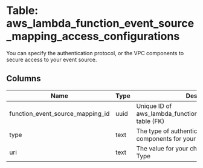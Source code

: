
# Table: aws_lambda_function_event_source_mapping_access_configurations
You can specify the authentication protocol, or the VPC components to secure access to your event source.
## Columns
| Name        | Type           | Description  |
| ------------- | ------------- | -----  |
|function_event_source_mapping_id|uuid|Unique ID of aws_lambda_function_event_source_mappings table (FK)|
|type|text|The type of authentication protocol or the VPC components for your event source.|
|uri|text|The value for your chosen configuration in Type|
